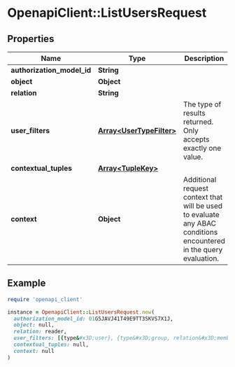 # OpenapiClient::ListUsersRequest

## Properties

| Name | Type | Description | Notes |
| ---- | ---- | ----------- | ----- |
| **authorization_model_id** | **String** |  | [optional] |
| **object** | **Object** |  |  |
| **relation** | **String** |  |  |
| **user_filters** | [**Array&lt;UserTypeFilter&gt;**](UserTypeFilter.md) | The type of results returned. Only accepts exactly one value. |  |
| **contextual_tuples** | [**Array&lt;TupleKey&gt;**](TupleKey.md) |  | [optional] |
| **context** | **Object** | Additional request context that will be used to evaluate any ABAC conditions encountered in the query evaluation. | [optional] |

## Example

```ruby
require 'openapi_client'

instance = OpenapiClient::ListUsersRequest.new(
  authorization_model_id: 01G5JAVJ41T49E9TT3SKVS7X1J,
  object: null,
  relation: reader,
  user_filters: [{type&#x3D;user}, {type&#x3D;group, relation&#x3D;member}],
  contextual_tuples: null,
  context: null
)
```

